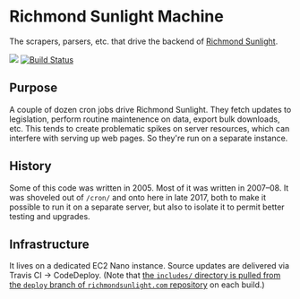 # Richmond Sunlight Machine

The scrapers, parsers, etc. that drive the backend of [Richmond Sunlight](/openva/richmondsunlight.com/).

<a href="https://codeclimate.com/github/openva/rs-machine/maintainability"><img src="https://api.codeclimate.com/v1/badges/243cb50e4c1f976987d5/maintainability" /></a> [![Build Status](https://travis-ci.org/openva/rs-machine.svg?branch=master)](https://travis-ci.org/openva/rs-machine)

## Purpose
A couple of dozen cron jobs drive Richmond Sunlight. They fetch updates to legislation, perform routine maintenence on data, export bulk downloads, etc. This tends to create problematic spikes on server resources, which can interfere with serving up web pages. So they're run on a separate instance.

## History
Some of this code was written in 2005. Most of it was written in 2007–08. It was shoveled out of `/cron/` and onto here in late 2017, both to make it possible to run it on a separate server, but also to isolate it to permit better testing and upgrades.

## Infrastructure
It lives on a dedicated EC2 Nano instance. Source updates are delivered via Travis CI -> CodeDeploy. (Note that [the `includes/` directory is pulled from the `deploy` branch of `richmondsunlight.com` repository](https://github.com/openva/richmondsunlight.com/tree/deploy/htdocs/includes) on each build.)
